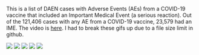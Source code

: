 This is a list of DAEN cases with Adverse Events (AEs) from a COVID-19 vaccine that included an Important Medical Event (a serious reaction). Out of the 121,406 cases with any AE from a COVID-19 vaccine, 23,579 had an IME. The video is [here](https://github.com/AccAEN/AccessibleAdverseEventNotification/blob/main/graphs/IMEs03.mp4?raw=true). I had to break these gifs up due to a file size limit in github.

![](graphs/IMEs_A.gif)
![](graphs/IMEs_B.gif)
![](graphs/IMEs_C.gif)
![](graphs/IMEs_D.gif)
![](graphs/IMEs_E.gif)
